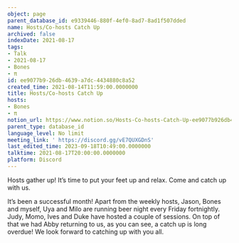 ```yaml
---
object: page
parent_database_id: e9339446-880f-4ef0-8ad7-8ad1f507dded
name: Hosts/Co-hosts Catch Up
archived: false
indexDate: 2021-08-17
tags:
- Talk
- 2021-08-17
- Bones
- π
id: ee9077b9-26db-4639-a7dc-4434880c8a52
created_time: 2021-08-14T11:59:00.0000000
title: Hosts/Co-hosts Catch Up
hosts:
- Bones
- π
notion_url: https://www.notion.so/Hosts-Co-hosts-Catch-Up-ee9077b926db4639a7dc4434880c8a52
parent_type: database_id
language_level: No limit
meeting_link: ' https://discord.gg/vE7QUXGDnS'
last_edited_time: 2023-09-18T10:49:00.0000000
talktime: 2021-08-17T20:00:00.0000000
platform: Discord
---
```









Hosts gather up! It’s time to put your feet up and relax. Come and catch up with us.

It’s been a successful month! Apart from the weekly hosts, Jason, Bones and myself, Uya and Milo are running beer night every Friday fortnightly. Judy, Momo, Ives and Duke have hosted a couple of sessions. On top of that we had Abby returning to us, as you can see, a catch up is long overdue! We look forward to catching up with you all.

















